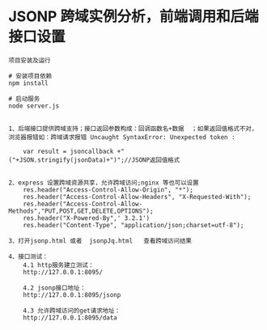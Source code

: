 # JSONP 跨域实例分析，前端调用和后端接口设置
	项目安装及运行
	
	# 安装项目依赖
	npm install

	# 启动服务 
	node server.js
	
	
	1、后端接口提供跨域支持；接口返回参数构成：回调函数名+数据  ；如果返回值格式不对，浏览器报错如：跨域请求报错 Uncaught SyntaxError: Unexpected token :
	
		var result = jsoncallback +"("+JSON.stringify(jsonData)+")";//JSONP返回值格式
			
		
	2、express 设置跨域资源共享，允许跨域访问;nginx 等也可以设置
		res.header("Access-Control-Allow-Origin", "*");
		res.header("Access-Control-Allow-Headers", "X-Requested-With");
		res.header("Access-Control-Allow-Methods","PUT,POST,GET,DELETE,OPTIONS");
		res.header("X-Powered-By",' 3.2.1')
		res.header("Content-Type", "application/json;charset=utf-8");
	
	3、打开jsonp.html 或者  jsonpJq.html   查看跨域访问结果
	
	4、接口测试：
		4.1 http服务建立测试：
		http://127.0.0.1:8095/
		
		4.2 jsonp接口地址：
		http://127.0.0.1:8095/jsonp
		
		4.3 允许跨域访问的get请求地址：
		http://127.0.0.1:8095/data
		
		
		
		
		
		
		
		
		
		
		
		